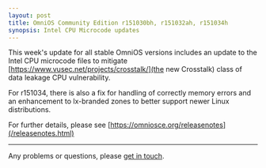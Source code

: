 ```yaml
---
layout: post
title: OmniOS Community Edition r151030bh, r151032ah, r151034h
synopsis: Intel CPU Microcode updates
---
```


This week's update for all stable OmniOS versions includes an update to the
Intel CPU microcode files to mitigate
[https://www.vusec.net/projects/crosstalk/](the new Crosstalk) class of
data leakage CPU vulnerability.

For r151034, there is also a fix for handling of correctly memory errors
and an enhancement to lx-branded zones to better support newer Linux
distributions.

For further details, please see
[https://omniosce.org/releasenotes](/releasenotes.html)

---

Any problems or questions, please [get in touch](/about/contact.html).

